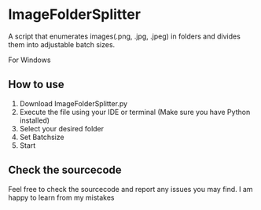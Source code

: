 # ImageFolderSplitter
A script that enumerates images(.png, .jpg, .jpeg) in folders and divides them into adjustable batch sizes. 

For Windows

## How to use
1. Download ImageFolderSplitter.py
2. Execute the file using your IDE or terminal (Make sure you have Python installed)
3. Select your desired folder
4. Set Batchsize
5. Start

## Check the sourcecode
Feel free to check the sourcecode and report any issues you may find. I am happy to learn from my mistakes
